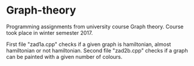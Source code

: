 # Graph-theory
Programming assignments from university course Graph theory.
Course took place in winter semester 2017.

First file "zad1a.cpp" checks if a given graph is hamiltonian, almost hamiltonian or not hamiltonian.
Second file "zad2b.cpp" checks if a graph can be painted with a given number of colours.
